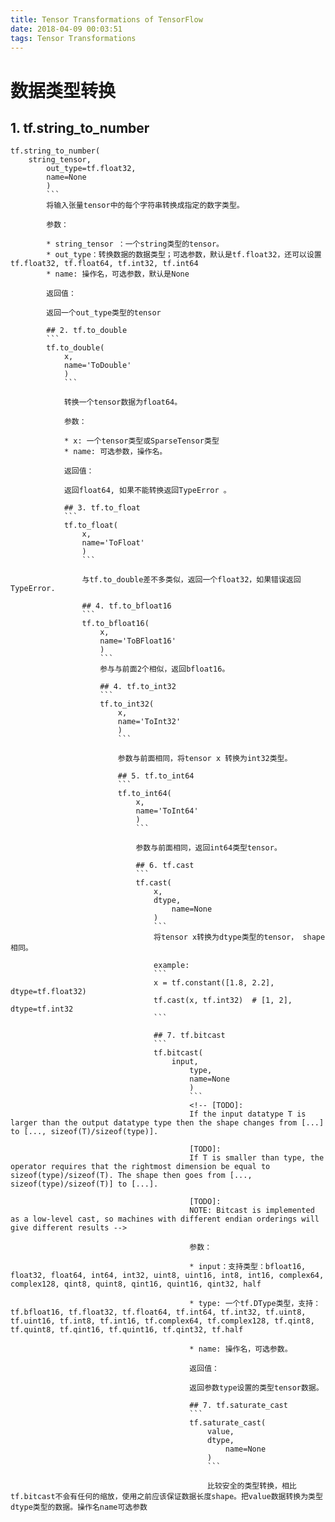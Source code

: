 ```yaml
---
title: Tensor Transformations of TensorFlow
date: 2018-04-09 00:03:51
tags: Tensor Transformations
---
```

# 数据类型转换
## 1. tf.string_to_number
```
tf.string_to_number(
    string_tensor,
        out_type=tf.float32,
	    name=None
	    )
	    ```
	    将输入张量tensor中的每个字符串转换成指定的数字类型。

	    参数：

	    * string_tensor ：一个string类型的tensor。
	    * out_type：转换数据的数据类型；可选参数，默认是tf.float32，还可以设置 tf.float32, tf.float64, tf.int32, tf.int64
	    * name: 操作名，可选参数，默认是None

	    返回值：

	    返回一个out_type类型的tensor

	    ## 2. tf.to_double
	    ```
	    tf.to_double(
	        x,
		    name='ToDouble'
		    )
		    ```

		    转换一个tensor数据为float64。

		    参数：

		    * x: 一个tensor类型或SparseTensor类型
		    * name: 可选参数，操作名。

		    返回值：

		    返回float64, 如果不能转换返回TypeError 。

		    ## 3. tf.to_float
		    ```
		    tf.to_float(
		        x,
			    name='ToFloat'
			    )
			    ```

			    与tf.to_double差不多类似，返回一个float32，如果错误返回TypeError.

			    ## 4. tf.to_bfloat16
			    ```
			    tf.to_bfloat16(
			        x,
				    name='ToBFloat16'
				    )
				    ```
				    参与与前面2个相似，返回bfloat16。

				    ## 4. tf.to_int32
				    ```
				    tf.to_int32(
				        x,
					    name='ToInt32'
					    )
					    ```

					    参数与前面相同，将tensor x 转换为int32类型。

					    ## 5. tf.to_int64
					    ```
					    tf.to_int64(
					        x,
						    name='ToInt64'
						    )
						    ```

						    参数与前面相同，返回int64类型tensor。

						    ## 6. tf.cast
						    ```
						    tf.cast(
						        x,
							    dtype,
							        name=None
								)
								```
								将tensor x转换为dtype类型的tensor， shape相同。

								example:
								```
								x = tf.constant([1.8, 2.2], dtype=tf.float32)
								tf.cast(x, tf.int32)  # [1, 2], dtype=tf.int32
								```

								## 7. tf.bitcast
								```
								tf.bitcast(
								    input,
								        type,
									    name=None
									    )
									    ```
									    <!-- [TODO]: 
									    If the input datatype T is larger than the output datatype type then the shape changes from [...] to [..., sizeof(T)/sizeof(type)].

									    [TODO]: 
									    If T is smaller than type, the operator requires that the rightmost dimension be equal to sizeof(type)/sizeof(T). The shape then goes from [..., sizeof(type)/sizeof(T)] to [...].

									    [TODO]: 
									    NOTE: Bitcast is implemented as a low-level cast, so machines with different endian orderings will give different results -->

									    参数：

									    * input：支持类型：bfloat16, float32, float64, int64, int32, uint8, uint16, int8, int16, complex64, complex128, qint8, quint8, qint16, quint16, qint32, half

									    * type: 一个tf.DType类型，支持：tf.bfloat16, tf.float32, tf.float64, tf.int64, tf.int32, tf.uint8, tf.uint16, tf.int8, tf.int16, tf.complex64, tf.complex128, tf.qint8, tf.quint8, tf.qint16, tf.quint16, tf.qint32, tf.half

									    * name: 操作名，可选参数。

									    返回值：

									    返回参数type设置的类型tensor数据。

									    ## 7. tf.saturate_cast
									    ```
									    tf.saturate_cast(
									        value,
										    dtype,
										        name=None
											)
											```

											比较安全的类型转换，相比tf.bitcast不会有任何的缩放，使用之前应该保证数据长度shape。把value数据转换为类型dtype类型的数据。操作名name可选参数




